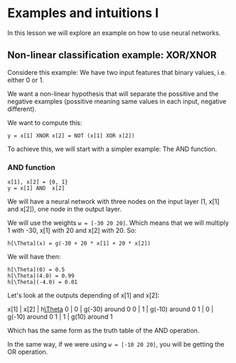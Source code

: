 # Examples and intuitions I

In this lesson we will explore an example on how to use neural networks.

## Non-linear classification example: XOR/XNOR

Considere this example: We have two input features that binary values, i.e. either 0 or 1. 

We want a non-linear hypothesis that will separate the possitive and the negative examples (possitive meaning same values in each input, negative different).

We want to compute this:

```
y = x[1] XNOR x[2] = NOT (x[1] XOR x[2])
```

To achieve this, we will start with a simpler example: The AND function.

### AND function

```
x[1], x[2] = {0, 1}
y = x[1] AND  x[2]
```

We will have a neural network with three nodes on the input layer (1, x[1] and x[2]), one node in the output layer.

We will use the weights `w = [-30 20 20]`. Which means that we will multiply 1 with -30, x[1] with 20 and x[2] with 20. So:

```
h[\Theta](x) = g(-30 + 20 * x[1] + 20 * x[2])
```

We will have then:

```
h[\Theta](0) = 0.5
h[\Theta](4.0) = 0.99
h[\Theta](-4.0) = 0.01
```

Let's look at the outputs depending of x[1] and x[2]:

x[1] | x[2] | h[\Theta](x)
 0   |  0   | g(-30) around 0
 0   |  1   | g(-10) around 0
 1   |  0   | g(-10) around 0
 1   |  1   | g(10) around 1

Which has the same form as the truth table of the AND operation.

In the same way, if we were using `w = [-10 20 20]`, you will be getting the OR operation.
